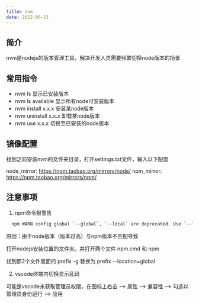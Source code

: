 ```yaml
---
title: nvm
date: 2022-06-21
---
```


## 简介
nvm是nodejs的版本管理工具，解决开发人员需要频繁切换node版本的场景

## 常用指令
- nvm ls  显示已安装版本
- nvm ls available 显示所有node可安装版本
- nvm install x.x.x 安装某node版本
- nvm uninstall x.x.x 卸载某node版本
- nvm use x.x.x 切换至已安装的node版本

## 镜像配置
找到之前安装nvm的文件夹目录，打开settings.txt文件，输入以下配置

node_mirror: https://npm.taobao.org/mirrors/node/
npm_mirror: https://npm.taobao.org/mirrors/npm/

## 注意事项
1. npm命令报警告

```bash
  npm WARN config global `--global`, `--local` are deprecated. Use `--location=global` instead.
```
原因：由于node版本（版本过高）与npm版本不匹配导致

<!-- 安装npm-windows-upgrade插件

npm install -g npm-windows-upgrade

终端中执行npm-windows-upgrade 命令，然后指定npm的版本 -->
打开nodejs安装位置的文件夹。并打开两个文件 npm.cmd 和 npm

找到那2个文件里面的 prefix -g 替换为 prefix --location=global

2. vscode终端内切换显示乱码

可能是vscode未获取管理员权限，在图标上右击 --> 属性 --> 兼容性 --> 勾选以管理员身份运行 --> 应用